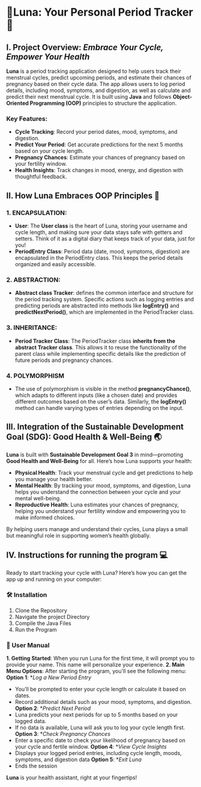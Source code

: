 # 🌙Luna: Your Personal Period Tracker🌙

## I. Project Overview: *Embrace Your Cycle, Empower Your Health*
**Luna** is a period tracking application designed to help users track their menstrual cycles, predict upcoming periods, and estimate their chances of pregnancy based on their cycle data. The app allows users to log period details, including mood, symptoms, and digestion, as well as calculate and predict their next menstrual cycle. It is built using **Java** and follows **Object-Oriented Programming (OOP)** principles to structure the application.

### Key Features:
* **Cycle Tracking**: Record your period dates, mood, symptoms, and digestion.
* **Predict Your Period**: Get accurate predictions for the next 5 months based on your cycle length.
* **Pregnancy Chances**: Estimate your chances of pregnancy based on your fertility window.
* **Health Insights**: Track changes in mood, energy, and digestion with thoughtful feedback.

## II. How Luna Embraces OOP Principles 🌟
### 1. **ENCAPSULATION**:
* **User**: The **User class** is the heart of Luna, storing your username and cycle length, and making sure your data stays safe with getters and setters. Think of it as a digital diary that keeps track of your data, just for you!
* **PeriodEntry Class**: Period data (date, mood, symptoms, digestion) are encapsulated in the PeriodEntry class. This keeps the period details organized and easily accessible.

### 2. **ABSTRACTION**:
* **Abstract class Tracker**: defines the common interface and structure for the period tracking system. Specific actions such as logging entries and predicting periods are abstracted into methods like **logEntry()** and **predictNextPeriod()**, which are implemented in the PeriodTracker class.

### 3. INHERITANCE:
* **Period Tracker Class**: The PeriodTracker class **inherits from the abstract Tracker class**. This allows it to reuse the functionality of the parent class while implementing specific details like the prediction of future periods and pregnancy chances.

### 4. POLYMORPHISM
* The use of polymorphism is visible in the method **pregnancyChance()**, which adapts to different inputs (like a chosen date) and provides different outcomes based on the user’s data. Similarly, the **logEntry()** method can handle varying types of entries depending on the input.

## III. Integration of  the Sustainable Development Goal (SDG): Good Health & Well-Being 🌏
**Luna** is built with **Sustainable Development Goal 3** in mind—promoting **Good Health and Well-Being** for all. Here’s how Luna supports your health:
* **Physical Health**: Track your menstrual cycle and get predictions to help you manage your health better.
* **Mental Health**: By tracking your mood, symptoms, and digestion, Luna helps you understand the connection between your cycle and your mental well-being.
* **Reproductive Health**: Luna estimates your chances of pregnancy, helping you understand your fertility window and empowering you to make informed choices.

By helping users manage and understand their cycles, Luna plays a small but meaningful role in supporting women’s health globally.

## IV. Instructions for running the program 💻
Ready to start tracking your cycle with Luna? Here’s how you can get the app up and running on your computer:

### 🛠️ Installation
1. Clone the Repository
2. Navigate the project Directory
3. Compile the Java Files
4. Run the Program

### 📖 User Manual
**1. Getting Started**: When you run Luna for the first time, it will prompt you to provide your name. This name will personalize your experience.
**2. Main Menu Options**: After starting the program, you'll see the following menu:
**Option 1**: **Log a New Period Entry*
- You’ll be prompted to enter your cycle length or calculate it based on dates.
- Record additional details such as your mood, symptoms, and digestion.
**Option 2**: **Predict Next Period*
- Luna predicts your next periods for up to 5 months based on your logged data.
- If no data is available, Luna will ask you to log your cycle length first.
**Option 3**: **Check Pregnancy Chances*
- Enter a specific date to check your likelihood of pregnancy based on your cycle and fertile window.
**Option 4**: **View Cycle Insights*
- Displays your logged period entries, including cycle length, moods, symptoms, and digestion data
**Option 5**: **Exit Luna*
- Ends the session

**Luna** is your health assistant, right at your fingertips!


